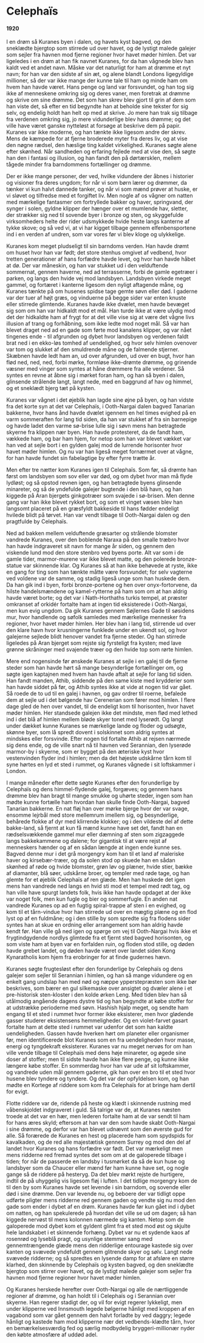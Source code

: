 # Celephaïs

#### 1920

I en drøm så Kuranes byen i dalen, og havets kyst bagved, og den sneklædte bjergtop som stirrede ud over havet, og de lystigt malede galejer som sejler fra havnen mod fjerne regioner hvor havet møder himlen. Det var ligeledes i en drøm at han fik navnet Kuranes, for da han vågnede blev han kaldt ved et andet navn. Måske var det naturligt for ham at drømme et nyt navn; for han var den sidste af sin æt, og alene blandt Londons ligegyldige millioner, så der var ikke mange der kunne tale til ham og minde ham om hvem han havde været. Hans penge og land var forsvundet, og han tog sig ikke af menneskene omkring sig og deres vaner, men foretrak at drømme og skrive om sine drømme. Det som han skrev blev gjort til grin af dem som han viste det, så efter en tid begyndte han at beholde sine tekster for sig selv, og endelig holdt han helt op med at skrive. Jo mere han trak sig tilbage fra verdenen omkring sig, jo mere vidunderlige blev hans drømme; og det ville have været ganske nytteløst at forsøge at beskrive dem på papir. Kuranes var ikke moderne, og han tænkte ikke ligesom andre der skrev. Mens de kæmpede for at fjerne broderede myter fra deres liv, og at vise den nøgne rædsel, den hæslige ting kaldet virkelighed. Kuranes søgte alene efter skønhed. Når sandheden og erfaring fejlede med at vise den, så søgte han den i fantasi og illusion, og han fandt den på dørtærsklen, mellem tågede minder fra barndommens fortællinger og drømme.

Der er ikke mange personer, der ved, hvilke vidundere der åbnes i historier og visioner fra deres ungdom; for når vi som børn lærer og drømmer, da tænker vi kun halvt dannede tanker, og når vi som mænd prøver at huske, er vi sløvet og tilfredse med et forgiftet liv. Men nogle af os vågner om natten med mærkelige fantasmer om fortryllede bakker og haver, springvand, der synger i solen, gyldne klipper der hænger over et mumlende hav, sletter, der strækker sig ned til sovende byer i bronze og sten, og skyggefulde virksomheders helte der rider udsmykkede hvide heste langs kanterne af tykke skove; og så ved vi, at vi har kigget tilbage gennem elfenbensportene ind i en verden af undren, som var vores før vi blev kloge og ulykkelige.

Kuranes kom meget pludseligt til sin barndoms verden. Han havde drømt om huset hvor han var født; det store stenhus omgivet af vedbend, hvor tretten generationer af hans forfædre havde levet, og hvor han havde håbet at dø. Der var måneskin, og han var stukket ud i den velduftende sommernat, gennem haverne, ned ad terrasserne, forbi de gamle egetræer i parken, og langs den hvide vej mod landsbyen. Landsbyen virkede meget gammel, og fortæret i kanterne ligesom den nyligt aftagende måne, og Kuranes tænkte på om husenes spidse tage gemte søvn eller død. I gaderne var der tuer af højt græs, og vinduerne på begge sider var enten knuste eller stirrede glimtende. Kuranes havde ikke dvælet, men havde bevæget sig som om han var hidkaldt mod et mål. Han turde ikke at være ulydig mod det der hidkaldte ham af frygt for at det ville vise sig at være det vågne livs illusion af trang og forhåbning, som ikke ledte mod noget mål. Så var han blevet draget ned ad en gade som førte mod kanalens klipper, og var nået tingenes ende - til afgrunden og dybet hvor landsbyen og verdenen faldt brat ned i en ekko-løs tomhed af uendelighed, og hvor selv himlen ovenover var tom og slukket af den smuldrende måne og de falmende stjerner. Skæbnen havde ledt ham an, ud over afgrunden, ud over en bugt, hvor han flød ned, ned, ned, forbi mørke, formløse ikke-drømte drømme, og grinende væsner med vinger som syntes at håne drømmere fra alle verdener. Så syntes en revne at åbne sig i mørket foran ham, og han så byen i dalen, glinsende strålende langt, langt nede, med en baggrund af hav og himmel, og et sneklædt bjerg tæt på kysten.

Kuranes var vågnet i det øjeblik han lagde sine øjne på byen, og han vidste fra det korte syn at det var Celephaïs, i Ooth-Nargai dalen bagved Tanarian bakkerne, hvor hans ånd havde dvælet igennem en hel times evighed på en varm sommeraften for lang tid siden, da han var stukket af fra sin barnepige og havde ladet den varme sø-brise lulle sig i søvn mens han betragtede skyerne fra klippen nær byen. Han havde protesteret, da de fandt ham, vækkede ham, og bar ham hjem, for netop som han var blevet vækket var han ved at sejle bort i en gylden galej mod de lurrende horisonter hvor havet møder himlen. Og nu var han ligeså meget fornærmet over at vågne, for han havde fundet sin fabelagtige by efter fyrre trætte år.

Men efter tre nætter kom Kuranes igen til Celephaïs. Som før, så drømte han først om landsbyen som sov eller var død, og om dybet hvor man må flyde lydløst; og så opstod revnen igen, og han betragtede byens glinsende minareter, og så de yndefulde galejer bugtende i den blå havn, og han kiggede på Aran bjergets ginkgotræer som svajede i sø-brisen. Men denne gang var han ikke blevet rykket bort, og som et vinget væsen blev han langsomt placeret på en græsfyldt bakkeside til hans fødder endeligt hvilede blidt på tørvet. Han var vendt tilbage til Ooth-Nargai dalen og den pragtfulde by Celephaïs.

Ned ad bakken mellem velduftende græsarter og strålende blomster vandrede Kuranes, over den boblende Naraxa på den smalle træbro hvor han havde indgraveret sit navn for mange år siden, og gennem den viskende lund mod den store stenbro ved byens porte. Alt var som i de gamle tider, marmor-murene var ikke blevet matte, og den polerede bronze-statue var skinnende klar. Og Kuranes så at han ikke behøvede at ryste, ikke en gang for ting som han tænkte måtte være forsvundet; for selv vagterne ved voldene var de samme, og stadig ligeså unge som han huskede dem. Da han gik ind i byen, forbi bronze-portene og hen over onyx-fortorvene, da hilste handelsmændene og kamel-rytterne på ham som om at han aldrig havde været borte; og det var i Nath-Horthaths turkis tempel, at præster omkranset af orkidér fortalte ham at ingen tid eksisterede i Ooth-Nargai, men kun evig ungdom. Da gik Kuranes gennem Søjlernes Gade til søsidens mur, hvor handlende og søfolk samledes med mærkelige mennesker fra regioner, hvor havet møder himlen. Her blev han i lang tid, stirrende ud over den klare havn hvor krusningerne funklede under en ukendt sol, og hvor galejerne sejlede blidt henover vandet fra fjerne steder. Og han stirrede ligeledes på Aran bjerget som rejste sig fyrsteligt fra kysten; med lave grønne skråninger med svajende træer og den hvide top som rørte himlen.

Mere end nogensinde før ønskede Kuranes at sejle i en galej til de fjerne steder som han havde hørt så mange besynderlige fortællinger om, og søgte igen kaptajnen med hvem han havde aftalt at sejle for lang tid siden. Han fandt manden, Athib, siddende på den same kiste med krydderier som han havde siddet på før, og Athib syntes ikke at vide at nogen tid var gået. Så roede de to ud til en galej i havnen, og gav ordrer til roerne, befalede dem at sejle ud i det bølgende hav Cerenerian som fører mod himlen. I flere dage gled de hen over vandet, til de endeligt kom til horisonten, hvor havet møder himlen. Her standsede galejen ikke det mindste, men flød med lethed ind i det blå af himlen mellem bløde skyer tonet med lyserødt. Og langt under dækket kunne Kuranes se mærkelige lande og floder og udsøgte, skønne byer, som lå spredt dovent i solskinnet som aldrig syntes at mindskes eller forsvinde. Efter nogen tid fortalte Athib at rejsen nærmede sig dens ende, og de ville snart nå til havnen ved Serannian, den lyserøde marmor-by i skyerne, som er bygget på den æteriske kyst hvor vestenvinden flyder ind i himlen; men da det højeste udskårne tårn kom til syne hørtes en lyd et sted i rummet, og Kuranes vågnede i sit loftskammer i London.

I mange måneder efter dette søgte Kuranes efter den forunderlige by Celephaïs og dens himmel-flydende galej, forgæves; og gennem hans drømme blev han bragt til mange smukke og uhørte steder, ingen som han mødte kunne fortælle ham hvordan han skulle finde Ooth-Nargai, bagved Tanarian bakkerne. En nat fløj han over mørke bjerge hvor der var svage, ensomme lejrbål med store mellemrum imellem sig, og besynderlige, behårede flokke af dyr med klirrende klokker; og i den vildeste del af dette bakke-land, så fjernt at kun få mænd kunne have set det, fandt han en rædselsvækkende gammel mur eller dæmning af sten som zigzaggede langs bakkekammene og dalene; for gigantisk til at være rejst af menneskers hænder og af en sådan længde at ingen ende kunne ses. Bagved denne mur i det grå morgengry kom han til et land af maleriske haver og kirsebær-træer, og da solen stod op skuede han en sådan skønhed af røde og hvide blomster, grøn løv og plæner, hvide stier, bække af diamanter, blå søer, udskårne broer, og templer med røde tage, og han glemte for et øjeblik Celephaïs af ren glæde. Men han huskede det igen mens han vandrede ned langs en hvid sti mod et tempel med rødt tag, og han ville have spurgt landets folk, hvis ikke han havde opdaget at der ikke var noget folk, men kun fugle og bier og sommerfugle. En anden nat vandrede Kuranes op ad en fugtig spiral-trappe af sten i en evighed, og kom til et tårn-vindue hvor han stirrede ud over en mægtig plæne og en flod lyst op af en fuldmåne; og i den stille by som spredte sig fra flodens sider syntes han at skue en ordning eller arrangement som han aldrig havde kendt før. Han ville gå ned igen og spørge om vej til Ooth-Nargai hvis ikke et frygtindgydende nordlys glimtede fra et fjernt sted bagved horisonten, og som viste ham at byen var en forfalden ruin, og floden stod stille, og døden havde grebet landet, og døden havde været over landet siden Kong Kynaratholis kom hjem fra erobringer for at finde gudernes hævn.

Kuranes søgte frugtesløst efter den forunderlige by Celephaïs og dens galejer som sejler til Serannian i himlen, og han så mange vidundere og en enkelt gang undslap han med nød og næppe ypperstepræsten som ikke bør beskrives, som bærer en gul silkemaske over ansigtet og dvæler alene i et pre-historisk sten-kloster i den kolde ørken Leng. Med tiden blev han så utålmodig angående dagens dystre tid og han begyndte at købe stoffer for at udstrække perioderne med søvn. Hashish hjalp meget, og sendte ham engang til et sted i rummet hvor former ikke eksisterer, men hvor glødende gasser studerer eksistensens hemmeligheder. Og en violet-farvet gasart fortalte ham at dette sted i rummet var udenfor det som han kaldte uendeligheden. Gassen havde hverken hørt om planeter eller organismer før, men identificerede blot Kuranes som en fra uendeligheden hvor masse, energi og tyngdekraft eksisterer. Kuranes var nu meget nervøs for om han ville vende tilbage til Celephaïs med dens høje minareter, og øgede sine doser af stoffer; men til sidste havde han ikke flere penge, og kunne ikke længere købe stoffer. En sommerdag hvor han var ude af sit loftskammer, og vandrede uden mål gennem gaderne, gik han over en bro til et sted hvor husene blev tyndere og tyndere. Og det var der opfyldelsen kom, og han mødte en Kortege af riddere som kom fra Celephaïs for at bringe ham dertil for evigt.

Flotte riddere var de, ridende på heste og klædt i skinnende rustning med våbenskjoldet indgraveret i guld. Så talrige var de, at Kuranes næsten troede at det var en hær, men lederen fortalte ham at de var sendt til ham for hans æres skyld; eftersom at han var den som havde skabt Ooth-Nargai i sine drømme, og derfor var han blevet udnævnt som den øverste gud for alle. Så forærede de Kuranes en hest og placerede ham som spydspids for kavalkaden, og de red alle majestætisk gennem Surrey og mod den del af landet hvor Kuranes og hans forfædre var født. Det var mærkeligt men mens ridderne red fremad syntes det som om at de galoperede tilbage i tiden; for når de passerde en landsby i tusmørket da så de kun huse og landsbyer som da Chaucer eller mænd før ham kunne have set, og nogle gange så de riddere på hesteryg. Da det blev mørkt rejste de hurtigere, indtil de på uhyggelig vis ligesom fløj i luften. I det tidlige morgengry kom de til den by som Kuranes havde set levende i sin barndom, og sovende eller død i sine drømme. Den var levende nu, og beboere der var tidligt oppe udførte pligter mens ridderne red gennem gaden og vendte sig nu mod den gade som ender i dybet af en drøm. Kuranes havde før kun gået ind i dybet om natten, og han spekulerede på hvordan det ville se ud om dagen; så han kiggede nervøst til mens kolonnen nærmede sig kanten. Netop som de galoperede mod dybet kom et gyldent glimt fra et sted mod øst og skjulte hele landskabet i et skinnende forhæng. Dybet var nu et sydende kaos af rosenrød og lyseblå pragt, og usynlige stemmer sang med gennemtrængende glæde mens den ridderlige entourage kastede sig over kanten og svævede yndefuldt gennem glitrende skyer og sølv. Langt nede svævede ridderne; og så spredtes en lysende damp for at afsløre en større klarhed, den skinnende by Celephaïs og kysten bagved, og den sneklædte bjergtop som stirrer over havet, og de lystigt malede galejer som sejler fra havnen mod fjerne regioner hvor havet møder himlen.

Og Kuranes herskede herefter over Ooth-Nargai og alle de nærtliggende regioner af drømme, og han holdt til i Celephaïs og i Serannian over skyerne. Han regerer stadigt der, og vil for evigt regerer lykkeligt, men under klipperne ved Innsmouth legede bølgerne hånligt med kroppen af en vagabond som var gået gennem den halvt forladte by ved daggry; legede hånligt og kastede ham mod klipperne nær det vedbends-klædte tårn, hvor en bemærkelsesværdig fed og særlig modbydelig bryggeri-millionær nyder den købte atmosfære af uddød adel.
